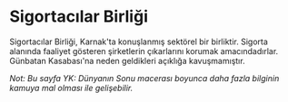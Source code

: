 # Sigortacılar Birliği

Sigortacılar Birliği, Karnak'ta konuşlanmış sektörel bir birliktir. Sigorta alanında faaliyet gösteren şirketlerin çıkarlarını korumak amacındadırlar. Günbatan Kasabası'na neden geldikleri açıklığa kavuşmamıştır.

*Not: Bu sayfa YK: Dünyanın Sonu macerası boyunca daha fazla bilginin kamuya mal olması ile gelişebilir.*


